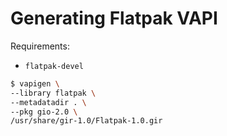 # Generating Flatpak VAPI

Requirements:

- `flatpak-devel`


```sh
$ vapigen \       
--library flatpak \
--metadatadir . \
--pkg gio-2.0 \
/usr/share/gir-1.0/Flatpak-1.0.gir
```
